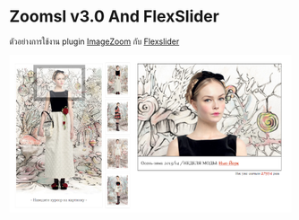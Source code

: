 # Zoomsl v3.0 And FlexSlider
ตัวอย่างการใช้งาน plugin [ImageZoom](http://zoomsl.sergeland.ru/) กับ [Flexslider](http://flexslider.woothemes.com/) 
<p align="center"><img src="/images/zoomsl.png" /></p>
